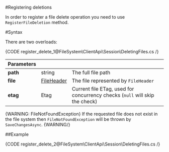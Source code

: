 ﻿#Registering deletions

In order to register a file delete operation you need to use `RegisterFileDeletion` method.

#Syntax

There are two overloads:

{CODE register_delete_1@FileSystem\ClientApi\Session\DeletingFiles.cs /}

| Parameters | | |
| ------------- | ------------- | ----- |
| **path** | string | The full file path |
| **file** | [FileHeader](../../../glossary/file-header) | The file represented by `FileHeader` |
| **etag** | Etag | Current file ETag, used for concurrency checks (`null` will skip the check) |

{WARNING: FileNotFoundException}
If the requested file does not exist in the file system then `FileNotFoundException` will be thrown by `SaveChangesAsync`.
{WARNING/}

##Example

{CODE register_delete_2@FileSystem\ClientApi\Session\DeletingFiles.cs /}